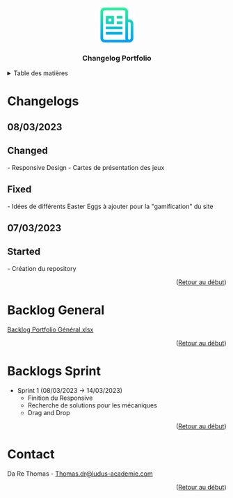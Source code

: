 <br />
<div align="center">
  <img id="top" src="images/logo.png" alt="Logo" width="80" height="80">

  <h3 align="center">Changelog Portfolio</h3>
</div>

<!-- TABLE DES MATIERES -->
<details>
  <summary>Table des matières</summary>
  <ol>
    <li><a href="#changelogs">Changelogs</a></li>
    <li><a href="#backlog-general">Backlog Général</a></li>
    <li><a href="#backlogs-sprint">Backlogs Sprint</a></li>
    <li><a href="#contact">Contact</a></li>
  </ol>
</details>

<!-- CHANGELOGS -->
# Changelogs

## 08/03/2023
<h2>Changed</h2>
- Responsive Design
- Cartes de présentation des jeux

<h2>Fixed</h2>
- Idées de différents Easter Eggs à ajouter pour la "gamification" du site

## 07/03/2023
<h2>Started</h2>
- Création du repository

<p align="right">(<a href="#top">Retour au début</a>)</p>

<!-- BACKLOGS -->
# Backlog General

[Backlog Portfolio Général.xlsx](https://github.com/dardar59164/Portfolio-Gamifi-/files/10911589/Backlog.Portfolio.General.xlsx)

<p align="right">(<a href="#top">Retour au début</a>)</p>

# Backlogs Sprint

<ul>
  <li>Sprint 1 (08/03/2023 → 14/03/2023)
    <ul>
      <li>Finition du Responsive</li>
      <li>Recherche de solutions pour les mécaniques</li>
      <li>Drag and Drop </li>
    </ul>
  </li>
</ul>

<p align="right">(<a href="#top">Retour au début</a>)</p>

<!-- CONTACT -->
# Contact

Da Re Thomas - Thomas.dr@ludus-academie.com

<p align="right">(<a href="#top">Retour au début</a>)</p>
